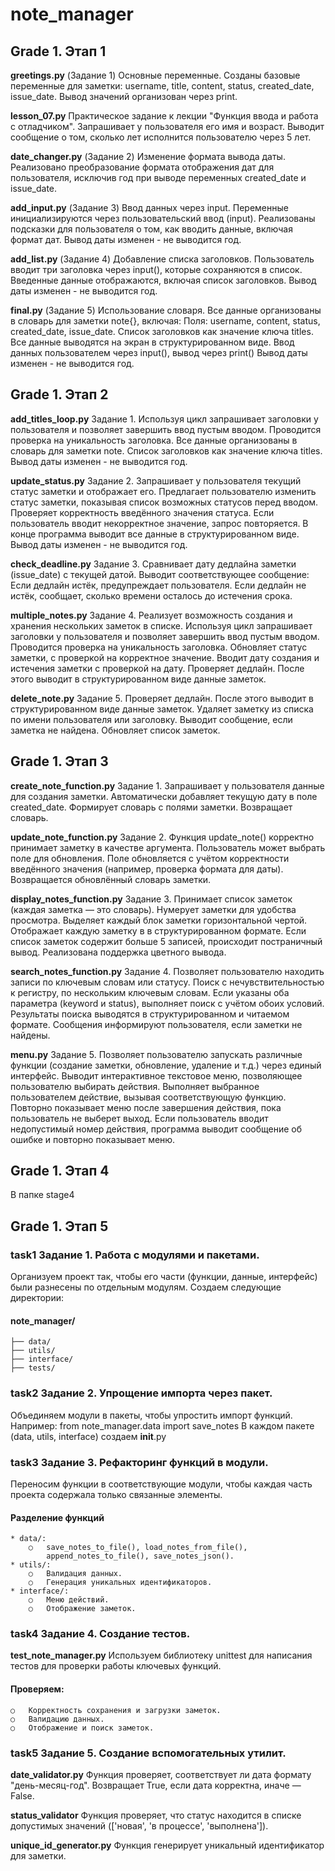# note_manager
## Grade 1. Этап 1

**greetings.py** 
(Задание 1) Основные переменные. 
Созданы базовые переменные для заметки: username, title, content, status, 
created_date, issue_date. 
Вывод значений организован через print.

**lesson_07.py**
Практическое задание к лекции "Функция ввода и работа с отладчиком".
Запрашивает у пользователя его имя и возраст.
Выводит сообщение о том, сколько лет исполнится пользователю через 5 лет.


**date_changer.py**
(Задание 2) Изменение формата вывода даты.
Реализовано преобразование формата отображения дат для пользователя, исключив 
год при выводе переменных created_date и issue_date.


**add_input.py**
(Задание 3) Ввод данных через input.
Переменные инициализируются через пользовательский ввод (input).
Реализованы подсказки для пользователя о том, как вводить данные, включая формат дат.
Вывод даты изменен - не выводится год.

**add_list.py**
(Задание 4) Добавление списка заголовков.
Пользователь вводит три заголовка через input(), которые сохраняются в список. 
Введенные данные отображаются, включая список заголовков.
Вывод даты изменен - не выводится год.

**final.py**
(Задание 5) Использование словаря.
Все данные организованы в словарь для заметки note{}, включая:
Поля: username, content, status, created_date, issue_date. 
Список заголовков как значение ключа titles. 
Все данные выводятся на экран в структурированном виде.
Ввод данных пользователем через input(), вывод через print()
Вывод даты изменен - не выводится год.

## Grade 1. Этап 2

**add_titles_loop.py** Задание 1.
Используя цикл запрашивает заголовки у пользователя и позволяет завершить 
ввод пустым вводом. Проводится проверка на уникальность заголовка.
Все данные организованы в словарь для заметки note.
Список заголовков как значение ключа titles. 
Вывод даты изменен - не выводится год.

**update_status.py** Задание 2. 
Запрашивает у пользователя текущий статус заметки и отображает его.
Предлагает пользователю изменить статус заметки, показывая список 
возможных статусов перед вводом.
Проверяет корректность введённого значения статуса. 
Если пользователь вводит некорректное значение, запрос повторяется.
В конце программа выводит все данные в структурированном виде.
Вывод даты изменен - не выводится год.

**check_deadline.py** Задание 3.
Сравнивает дату дедлайна заметки (issue_date) с текущей датой.
Выводит соответствующее сообщение:
Если дедлайн истёк, предупреждает пользователя.
Если дедлайн не истёк, сообщает, сколько времени осталось до истечения срока.

**multiple_notes.py** Задание 4.
Реализует возможность создания и хранения нескольких заметок в списке.
Используя цикл запрашивает заголовки у пользователя и позволяет завершить 
ввод пустым вводом. Проводится проверка на уникальность заголовка.
Обновляет статус заметки, с проверкой на корректное значение.
Вводит дату создания и истечения заметки с проверкой на дату.
Проверяет дедлайн. После этого выводит в структурированном виде данные заметок.

**delete_note.py** Задание 5.
Проверяет дедлайн. После этого выводит в структурированном виде данные заметок.
Удаляет заметку из списка по имени пользователя или заголовку.
Выводит сообщение, если заметка не найдена.
Обновляет список заметок.

## Grade 1. Этап 3

**create_note_function.py** Задание 1.
Запрашивает у пользователя данные для создания заметки.
Автоматически добавляет текущую дату в поле created_date.
Формирует словарь с полями заметки.
Возвращает словарь.

**update_note_function.py** Задание 2.
Функция update_note() корректно принимает заметку в качестве аргумента.
Пользователь может выбрать поле для обновления.
Поле обновляется с учётом корректности введённого значения (например, проверка формата для даты).
Возвращается обновлённый словарь заметки.

**display_notes_function.py** Задание 3.
Принимает список заметок (каждая заметка — это словарь).
Нумерует заметки для удобства просмотра.
Выделяет каждый блок заметки горизонтальной чертой.
Отображает каждую заметку в в структурированном формате.
Если список заметок содержит больше 5 записей, происходит 
постраничный вывод. Реализована поддержка цветного вывода.

**search_notes_function.py** Задание 4.
Позволяет пользователю находить записи по ключевым словам или статусу.
Поиск с нечувствительностью к регистру, по нескольким ключевым словам.
Если указаны оба параметра (keyword и status), выполняет поиск 
с учётом обоих условий.
Результаты поиска выводятся в структурированном и читаемом формате.
Сообщения информируют пользователя, если заметки не найдены.

**menu.py** Задание 5.
Позволяет пользователю запускать различные функции (создание заметки, 
обновление, удаление и т.д.) через единый интерфейс.
Выводит интерактивное текстовое меню, позволяющее пользователю 
выбирать действия.
Выполняет выбранное пользователем действие, вызывая соответствующую функцию.
Повторно показывает меню после завершения действия, 
пока пользователь не выберет выход.
Если пользователь вводит недопустимый номер действия, программа выводит 
сообщение об ошибке и повторно показывает меню.

## Grade 1. Этап 4

В папке stage4


## Grade 1. Этап 5
### **task1** Задание 1. Работа с модулями и пакетами.

Организуем проект так, чтобы его части (функции, данные, интерфейс) 
были разнесены по отдельным модулям.
Создаем следующие директории:
#### note_manager/
    ├── data/
    ├── utils/
    ├── interface/
    ├── tests/

### **task2** Задание 2. Упрощение импорта через пакет.

Объединяем модули в пакеты, чтобы упростить импорт функций.
Например: from note_manager.data import save_notes
В каждом пакете (data, utils, interface) создаем __init__.py

### **task3** Задание 3. Рефакторинг функций в модули.

Переносим функции в соответствующие модули, чтобы каждая часть проекта 
содержала только связанные элементы.
#### Разделение функций
    * data/:
        ○	save_notes_to_file(), load_notes_from_file(), 
            append_notes_to_file(), save_notes_json().
    * utils/:
        ○	Валидация данных.
        ○	Генерация уникальных идентификаторов.
    * interface/:
        ○	Меню действий.
        ○	Отображение заметок.


### **task4** Задание 4. Создание тестов.

**test_note_manager.py**
Используем библиотеку unittest для написания тестов для проверки работы 
ключевых функций.
#### Проверяем:
    ○	Корректность сохранения и загрузки заметок.
    ○	Валидацию данных.
    ○	Отображение и поиск заметок.


### **task5** Задание 5. Создание вспомогательных утилит.

**date_validator.py**
Функция проверяет, соответствует ли дата формату "день-месяц-год".
Возвращает True, если дата корректна, иначе — False.

**status_validator**
Функция проверяет, что статус находится в списке допустимых значений 
(['новая', 'в процессе', 'выполнена']).

**unique_id_generator.py**
Функция генерирует уникальный идентификатор для заметки.
